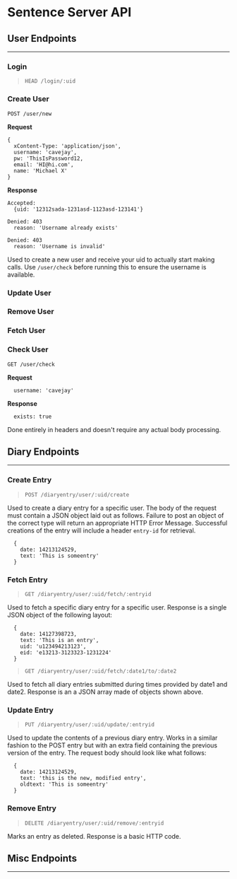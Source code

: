 # Sentence Server API

## User Endpoints ##
---

### Login

> `HEAD /login/:uid`

### Create User

  `POST /user/new`

  **Request**
  ```
  {
    xContent-Type: 'application/json',
    username: 'cavejay',
    pw: 'ThisIsPassword12,
    email: 'HI@hi.com',
    name: 'Michael X'
  }
  ```

  **Response**
  ```
  Accepted:
    {uid: '12312sada-1231asd-1123asd-123141'}

  Denied: 403
    reason: 'Username already exists'

  Denied: 403
    reason: 'Username is invalid'
  ```
  Used to create a new user and receive your uid to actually start making calls.
  Use `/user/check` before running this to ensure the username is available.

### Update User

### Remove User

### Fetch User

### Check User

  `GET /user/check`

  **Request**
  ```
    username: 'cavejay'
  ```

  **Response**
  ```
    exists: true
  ```
Done entirely in headers and doesn't require any actual body processing.

## Diary Endpoints ##
---

### Create Entry

> `POST /diaryentry/user/:uid/create`

Used to create a diary entry for a specific user.
The body of the request must contain a JSON object laid out as follows.
Failure to post an object of the correct type will return an appropriate HTTP Error Message.
Successful creations of the entry will include a header `entry-id` for retrieval.

```
  {
    date: 14213124529,
    text: 'This is someentry'
  }
```

### Fetch Entry

> `GET /diaryentry/user/:uid/fetch/:entryid`

Used to fetch a specific diary entry for a specific user.
Response is a single JSON object of the following layout:

```
  {
    date: 14127398723,
    text: 'This is an entry',
    uid: 'u123494213123',
    eid: 'e13213-3123323-1231224'
  }
```

> `GET /diaryentry/user/:uid/fetch/:date1/to/:date2`

Used to fetch all diary entries submitted during times provided by date1 and date2.
Response is an a JSON array made of objects shown above.

### Update Entry

> `PUT /diaryentry/user/:uid/update/:entryid`

Used to update the contents of a previous diary entry.
Works in a similar fashion to the POST entry but with an extra field
containing the previous version of the entry.
The request body should look like what follows:

```
  {
    date: 14213124529,
    text: 'this is the new, modified entry',
    oldtext: 'This is someentry'
  }
```

### Remove Entry

> `DELETE /diaryentry/user/:uid/remove/:entryid`

Marks an entry as deleted.
Response is a basic HTTP code.

## Misc Endpoints
---
